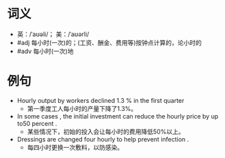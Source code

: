 # 词义
- 英：/ˈaʊəli/； 美：/ˈaʊərli/
- #adj 每小时(一次)的；(工资、酬金、费用等)按钟点计算的，论小时的
- #adv 每小时(一次)地
# 例句
- Hourly output by workers declined 1.3 % in the first quarter
	- 第一季度工人每小时的产量下降了1.3%。
- In some cases , the initial investment can reduce the hourly price by up to50 percent .
	- 某些情况下，初始的投入会让每小时的费用降低50%以上。
- Dressings are changed four hourly to help prevent infection .
	- 每四小时更换一次敷料，以防感染。
